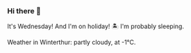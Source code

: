 ### Hi there :wave:

It's Wednesday! And I'm on holiday! :desert_island: I'm probably sleeping.

Weather in Winterthur: partly cloudy, at -1°C.
